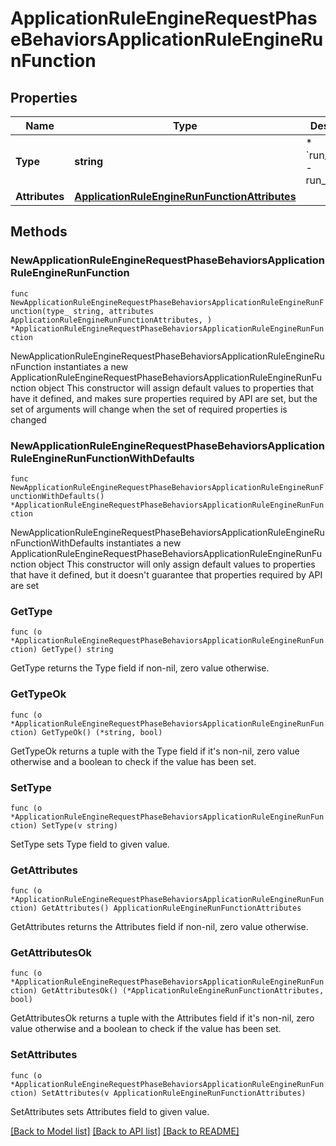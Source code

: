 # ApplicationRuleEngineRequestPhaseBehaviorsApplicationRuleEngineRunFunction

## Properties

Name | Type | Description | Notes
------------ | ------------- | ------------- | -------------
**Type** | **string** | * &#x60;run_function&#x60; - run_function | 
**Attributes** | [**ApplicationRuleEngineRunFunctionAttributes**](ApplicationRuleEngineRunFunctionAttributes.md) |  | 

## Methods

### NewApplicationRuleEngineRequestPhaseBehaviorsApplicationRuleEngineRunFunction

`func NewApplicationRuleEngineRequestPhaseBehaviorsApplicationRuleEngineRunFunction(type_ string, attributes ApplicationRuleEngineRunFunctionAttributes, ) *ApplicationRuleEngineRequestPhaseBehaviorsApplicationRuleEngineRunFunction`

NewApplicationRuleEngineRequestPhaseBehaviorsApplicationRuleEngineRunFunction instantiates a new ApplicationRuleEngineRequestPhaseBehaviorsApplicationRuleEngineRunFunction object
This constructor will assign default values to properties that have it defined,
and makes sure properties required by API are set, but the set of arguments
will change when the set of required properties is changed

### NewApplicationRuleEngineRequestPhaseBehaviorsApplicationRuleEngineRunFunctionWithDefaults

`func NewApplicationRuleEngineRequestPhaseBehaviorsApplicationRuleEngineRunFunctionWithDefaults() *ApplicationRuleEngineRequestPhaseBehaviorsApplicationRuleEngineRunFunction`

NewApplicationRuleEngineRequestPhaseBehaviorsApplicationRuleEngineRunFunctionWithDefaults instantiates a new ApplicationRuleEngineRequestPhaseBehaviorsApplicationRuleEngineRunFunction object
This constructor will only assign default values to properties that have it defined,
but it doesn't guarantee that properties required by API are set

### GetType

`func (o *ApplicationRuleEngineRequestPhaseBehaviorsApplicationRuleEngineRunFunction) GetType() string`

GetType returns the Type field if non-nil, zero value otherwise.

### GetTypeOk

`func (o *ApplicationRuleEngineRequestPhaseBehaviorsApplicationRuleEngineRunFunction) GetTypeOk() (*string, bool)`

GetTypeOk returns a tuple with the Type field if it's non-nil, zero value otherwise
and a boolean to check if the value has been set.

### SetType

`func (o *ApplicationRuleEngineRequestPhaseBehaviorsApplicationRuleEngineRunFunction) SetType(v string)`

SetType sets Type field to given value.


### GetAttributes

`func (o *ApplicationRuleEngineRequestPhaseBehaviorsApplicationRuleEngineRunFunction) GetAttributes() ApplicationRuleEngineRunFunctionAttributes`

GetAttributes returns the Attributes field if non-nil, zero value otherwise.

### GetAttributesOk

`func (o *ApplicationRuleEngineRequestPhaseBehaviorsApplicationRuleEngineRunFunction) GetAttributesOk() (*ApplicationRuleEngineRunFunctionAttributes, bool)`

GetAttributesOk returns a tuple with the Attributes field if it's non-nil, zero value otherwise
and a boolean to check if the value has been set.

### SetAttributes

`func (o *ApplicationRuleEngineRequestPhaseBehaviorsApplicationRuleEngineRunFunction) SetAttributes(v ApplicationRuleEngineRunFunctionAttributes)`

SetAttributes sets Attributes field to given value.



[[Back to Model list]](../README.md#documentation-for-models) [[Back to API list]](../README.md#documentation-for-api-endpoints) [[Back to README]](../README.md)


